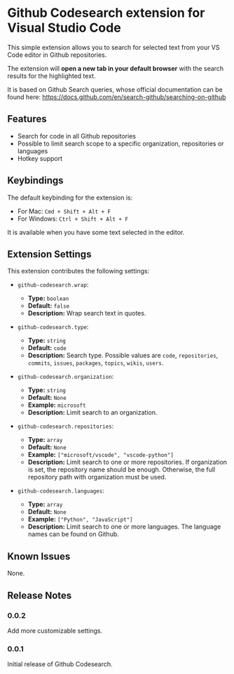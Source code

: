 # Github Codesearch extension for Visual Studio Code

This simple extension allows you to search for selected text from your VS Code editor in Github repositories.

The extension will **open a new tab in your default browser** with the search results for the highlighted text.

It is based on Github Search queries, whose official documentation can be found here: https://docs.github.com/en/search-github/searching-on-github

## Features

- Search for code in all Github repositories
- Possible to limit search scope to a specific organization, repositories or languages
- Hotkey support

## Keybindings

The default keybinding for the extension is:

- For Mac: `Cmd + Shift + Alt + F`
- For Windows: `Ctrl + Shift + Alt + F`

It is available when you have some text selected in the editor.

## Extension Settings

This extension contributes the following settings:

- `github-codesearch.wrap`:

  - **Type:** `boolean`
  - **Default:** `false`
  - **Description:** Wrap search text in quotes.

- `github-codesearch.type`:

  - **Type:** `string`
  - **Default:** `code`
  - **Description:** Search type. Possible values are `code`, `repositories`, `commits`, `issues`, `packages`, `topics`, `wikis`, `users`.

- `github-codesearch.organization`:

  - **Type:** `string`
  - **Default:** `None`
  - **Example:** `microsoft`
  - **Description:** Limit search to an organization.

- `github-codesearch.repositories`:

  - **Type:** `array`
  - **Default:** `None`
  - **Example:** `["microsoft/vscode", "vscode-python"]`
  - **Description:** Limit search to one or more repositories. If organization is set, the repository name should be enough. Otherwise, the full repository path with organization must be used.

- `github-codesearch.languages`:
  - **Type:** `array`
  - **Default:** `None`
  - **Example:** `["Python", "JavaScript"]`
  - **Description:** Limit search to one or more languages. The language names can be found on Github.

## Known Issues

None.

## Release Notes

### 0.0.2

Add more customizable settings.

### 0.0.1

Initial release of Github Codesearch.
